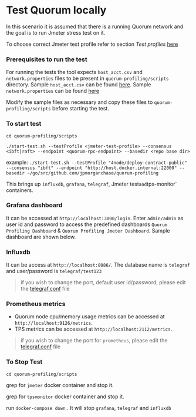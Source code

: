 # Test Quorum locally
 In this scenario it is assumed that there is a running Quorum network and the goal is to run Jmeter stress test on it.
 
 To choose correct Jmeter test profile refer to section _Test profiles_ [here](../jmeter-test)
 
 ### Prerequisites to run the test
 For running the tests the tool expects `host_acct.csv` and `network.properties` files to be present in `quorum-profiling/scripts` directory. Sample `host_acct.csv` can be found [here](../jmeter-test/host_acct.sample.csv). Sample `network.properties` can be found [here](../jmeter-test/sample-network.properties)
 
 Modify the sample files as necessary and copy these files to `quorum-profiling/scripts` before starting the test.
 
 ### To start test
`cd quorum-profiling/scripts`

 `./start-test.sh --testProfile <jmeter-test-profile> --consensus <ibft|raft> --endpoint <quorum-rpc-endpoint> --basedir <repo base dir>`
 
 example: `./start-test.sh --testProfile "4node/deploy-contract-public" --consensus "ibft" --endpoint "http://host.docker.internal:22000" --basedir ~/go/src/github.com/jpmorganchase/quorum-profiling`
 
 This brings up `influxdb`, `grafana`, `telegraf`, Jmeter test` and `tps-monitor` containers. 
 
 ### Grafana dashboard 
  It can be accessed at `http://localhost:3000/login`. Enter `admin/admin` as user id and password to access the predefined dashboards `Quorum Profiling Dashboard` & `Quorum Profiling Jmeter Dashboard`. Sample dashboard are shown below.
 
 ### Influxdb 
  It can be access at `http://localhost:8086/`. The database name is `telegraf` and user/password is `telegraf/test123`
  > if you wish to change the port, default user id/password, please edit the [telegraf.conf](telegraf/telegraf.conf) file
 
 ### Prometheus metrics  
  * Quorum node cpu/memory usage metrics can be accessed at `http://localhost:9126/metrics`.
  * TPS metrics can be accessed at `http://localhost:2112/metrics`.
  > if you wish to change the port for `prometheus`, please edit the [telegraf.conf](telegraf/telegraf.conf) file
 
 ### To Stop Test
 
 `cd quorum-profiling/scripts`
 
 grep for `jmeter` docker container and stop it.
 
 grep for  `tpsmonitor` docker container and stop it.
 
 run `docker-compose down` . It will stop `grafana`, `telegraf` and `influxdb`
     
  
   